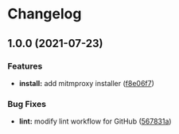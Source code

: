# Changelog

## 1.0.0 (2021-07-23)


### Features

* **install:** add mitmproxy installer ([f8e06f7](https://www.github.com/NeoHsu/asdf-mitmproxy/commit/f8e06f791c24a811228bf8fc805ee4311dc72d65))


### Bug Fixes

* **lint:** modify lint workflow for GitHub ([567831a](https://www.github.com/NeoHsu/asdf-mitmproxy/commit/567831aff7b98e3b810173280e3dbd408afdd275))
